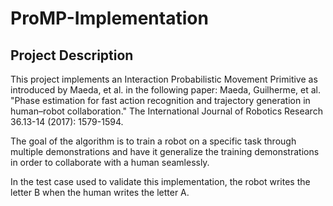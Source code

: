 # ProMP-Implementation
## Project Description
This project implements an Interaction Probabilistic Movement Primitive as introduced by Maeda, et al. in the following paper:
Maeda, Guilherme, et al. "Phase estimation for fast action recognition and trajectory generation in human–robot collaboration." The International Journal of Robotics Research 36.13-14 (2017): 1579-1594.

The goal of the algorithm is to train a robot on a specific task through multiple demonstrations and have it generalize the training demonstrations in order to collaborate with a human seamlessly.

In the test case used to validate this implementation, the robot writes the letter B when the human writes the letter A.

